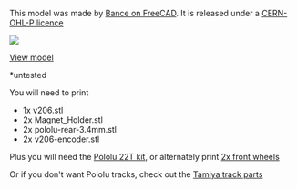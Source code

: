 
This model was made by [Bance on FreeCAD](https://forum.freecadweb.org/viewtopic.php?p=596344#p596344). It is released under a [CERN-OHL-P licence](https://github.com/rosmo-robot/Rosmo_3D/blob/main/LICENSE)

![](https://raw.githubusercontent.com/rosmo-robot/Rosmo_3D/main/V2/images/v2.06.png)

[View model](https://cad.onshape.com/documents/1616bde745e05690bd2f50e3/w/f603a4efa7320437acad7441/e/d3c72be522508f10a3753235)

*untested 

You will need to print

* 1x v206.stl
* 2x Magnet_Holder.stl
* 2x pololu-rear-3.4mm.stl
* 2x v206-encoder.stl

Plus you will need the [Pololu 22T kit](https://shop.pimoroni.com/products/pololu-track-set-1?variant=933150982154), or alternately print [2x front wheels](https://www.thingiverse.com/thing:885742)

Or if you don't want Pololu tracks, check out the [Tamiya track parts](https://github.com/rosmo-robot/Rosmo_3D/tree/main/V2/optional-tracks)
